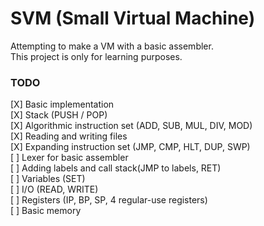 # SVM (Small Virtual Machine)
Attempting to make a VM with a basic assembler.\
This project is only for learning purposes.

### TODO
[X] Basic implementation\
[X] Stack (PUSH / POP)\
[X] Algorithmic instruction set (ADD, SUB, MUL, DIV, MOD)\
[X] Reading and writing files\
[X] Expanding instruction set (JMP, CMP, HLT, DUP, SWP)\
[ ] Lexer for basic assembler\
[ ] Adding labels and call stack(JMP to labels, RET)\
[ ] Variables (SET)\
[ ] I/O (READ, WRITE)\
[ ] Registers (IP, BP, SP, 4 regular-use registers)\
[ ] Basic memory
